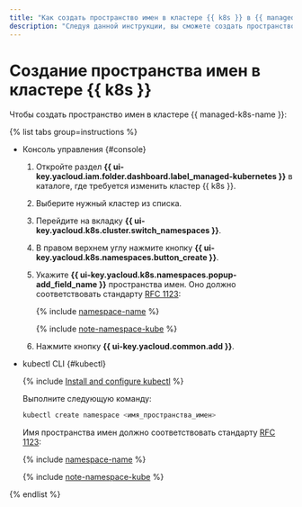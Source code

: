 ```yaml
---
title: "Как создать пространство имен в кластере {{ k8s }} в {{ managed-k8s-full-name }}"
description: "Следуя данной инструкции, вы сможете создать пространство имен в кластере {{ managed-k8s-name }}." 
---
```


# Создание пространства имен в кластере {{ k8s }}

Чтобы создать пространство имен в кластере {{ managed-k8s-name }}:

{% list tabs group=instructions %}

- Консоль управления {#console}

  1. Откройте раздел **{{ ui-key.yacloud.iam.folder.dashboard.label_managed-kubernetes }}** в каталоге, где требуется изменить кластер {{ k8s }}.
  1. Выберите нужный кластер из списка.
  1. Перейдите на вкладку **{{ ui-key.yacloud.k8s.cluster.switch_namespaces }}**.
  1. В правом верхнем углу нажмите кнопку **{{ ui-key.yacloud.k8s.namespaces.button_create }}**.
  1. Укажите **{{ ui-key.yacloud.k8s.namespaces.popup-add_field_name }}** пространства имен. Оно должно соответствовать стандарту [RFC 1123](https://datatracker.ietf.org/doc/html/rfc1123):

     {% include [namespace-name](../../../_includes/managed-kubernetes/namespace-name.md) %}

     {% include [note-namespace-kube](../../../_includes/managed-kubernetes/note-namespace-kube.md) %}

  1. Нажмите кнопку **{{ ui-key.yacloud.common.add }}**.

- kubectl CLI {#kubectl}

  {% include [Install and configure kubectl](../../../_includes/managed-kubernetes/kubectl-install.md) %}

  Выполните следующую команду:

  ```bash
  kubectl create namespace <имя_пространства_имен>
  ```

  Имя пространства имен должно соответствовать стандарту [RFC 1123](https://datatracker.ietf.org/doc/html/rfc1123):

  {% include [namespace-name](../../../_includes/managed-kubernetes/namespace-name.md) %}

  {% include [note-namespace-kube](../../../_includes/managed-kubernetes/note-namespace-kube.md) %}

{% endlist %}